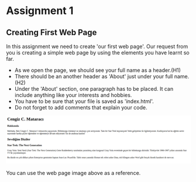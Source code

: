 # Assignment 1

## Creating First Web Page

In this assignment we need to create 'our first web page'. Our request from you is creating a simple web page by using the elements you have learnt so far.

* As we open the page, we should see your full name as a header.(H1)
* There should be an another header as 'About' just under your full name.(H2)
* Under the 'About' section, one paragraph has to be placed. It can include anything like your interests and hobbies.
* You have to be sure that your file is saved as 'index.html'.
* Do not forget to add comments that explain your code.

![Kodluyoruz_FrontEnd_HTML_Odev1](https://github.com/Kodluyoruz/taskforce/raw/main/html/odev1/figures/firstwebpage.png)

You can use the web page image above as a reference.
